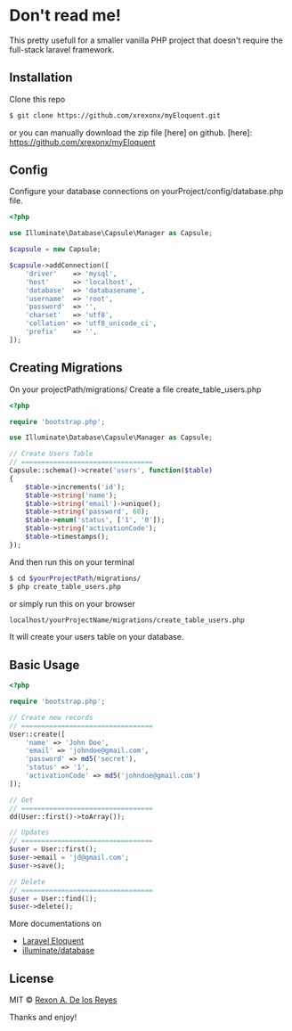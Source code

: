 # Don't read me!

This pretty usefull for a smaller vanilla PHP project that doesn't require the full-stack laravel framework.


## Installation

Clone this repo
```sh
$ git clone https://github.com/xrexonx/myEloquent.git
```
or you can manually download the zip file [here] on github. 
[here]: <https://github.com/xrexonx/myEloquent>

## Config
Configure your database connections on yourProject/config/database.php file.

```php
<?php

use Illuminate\Database\Capsule\Manager as Capsule;

$capsule = new Capsule;

$capsule->addConnection([
    'driver'    => 'mysql',
    'host'      => 'localhost',
    'database'  => 'databasename',
    'username'  => 'root',
    'password'  => '',
    'charset'   => 'utf8',
    'collation' => 'utf8_unicode_ci',
    'prefix'    => '',
]);

```
## Creating Migrations

On your projectPath/migrations/ Create a file create_table_users.php

```php
<?php

require 'bootstrap.php';

use Illuminate\Database\Capsule\Manager as Capsule;

// Create Users Table
// =================================
Capsule::schema()->create('users', function($table)
{
    $table->increments('id');
    $table->string('name');
    $table->string('email')->unique();
    $table->string('password', 60);
    $table->enum('status', ['1', '0']);
    $table->string('activationCode');
    $table->timestamps();
});

```
And then run this on your terminal
```sh
$ cd $yourProjectPath/migrations/
$ php create_table_users.php
```

or simply run this on your browser
```sh
localhost/yourProjectName/migrations/create_table_users.php
```
It will create your users table on your database.

## Basic Usage

```php
<?php

require 'bootstrap.php';

// Create new records
// =================================
User::create([
	'name' => 'John Doe',
	'email' => 'johndoe@gmail.com',
	'password' => md5('secret'),
	'status' => '1',
	'activationCode' => md5('johndoe@gmail.com')
]);

// Get 
// =================================
dd(User::first()->toArray());

// Updates
// =================================
$user = User::first();
$user->email = 'jd@gmail.com';
$user->save();

// Delete
// =================================
$user = User::find(1);
$user->delete();

```
More documentations on
* [Laravel Eloquent](https://laravel.com/docs/5.1/eloquent)
* [illuminate/database](https://github.com/illuminate/database)

## License
MIT © [Rexon A. De los Reyes](http://xrexonx.github.io)

Thanks and enjoy!